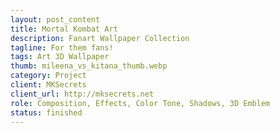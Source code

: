 ```yaml
---
layout: post_content
title: Mortal Kombat Art
description: Fanart Wallpaper Collection
tagline: For them fans!
tags: Art 3D Wallpaper
thumb: mileena_vs_kitana_thumb.webp
category: Project
client: MKSecrets
client_url: http://mksecrets.net
role: Composition, Effects, Color Tone, Shadows, 3D Emblem
status: finished
---
```

<div class="12u">
    <span class="image fit">
        <p><img src="{{ site.url_dir }}img/mkdrag3.webp" alt="" /></p>
        <p><img src="{{ site.url_dir }}img/scorpion_vs_kitana.webp" alt="" /></p>
        <p><img src="{{ site.url_dir }}img/mileena_vs_kitana.webp" alt="" /></p>
        <p><img src="{{ site.url_dir }}img/noobwallpaperil4.webp" alt="" /></p>
        <p><img src="{{ site.url_dir }}img/menubackmkid.webp" alt="" /></p>
    </span>
</div>